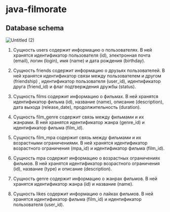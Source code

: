 # java-filmorate

## Database schema

![Untitled (2)](https://github.com/koalannette/java-filmorate/assets/113180456/2379bbea-8516-486b-864e-eaafff19e0c8)

1. Сущность users содержит информацию о пользователях. В ней хранятся идентификатор пользователя (id), электронная почта (email), логин (login), имя (name) и дата рождения (birthday).

2. Сущность friends содержит информацию о друзьях пользователей. В ней хранятся идентификатор связи между пользователем и другом (friendship) , идентификатор пользователя (user_id), идентификатор друга (friend_id) и флаг подтверждения дружбы (status).

3. Сущность films содержит информацию о фильмах. В ней хранятся идентификатор фильма (id), название (name), описание (description), дата выхода (release_date), продолжительность (duration).

4. Сущность film_genre содержит связь между фильмами и их жанрами. В ней хранятся идентификатор жанра (genre_id) и идентификатор фильма (film_id).

5. Сущность film_mpa содержит связь между фильмами и их возрастными ограничениями. В ней хранятся идентификатор возрастного ограничения (mpa_id) и идентификатор фильма (film_id).

6. Сущность mpa содержит информацию о возрастных ограничениях фильмов. В ней хранятся идентификатор возрастного ограничения (id), название (type) и описание (description).

7. Сущность genre содержит информацию о жанрах фильмов. В ней хранятся идентификатор жанра (id) и название (name).

8. Сущность likes содержит информацию о лайках фильмов. В ней хранятся идентификатор фильма (film_id) и идентификатор пользователя (user_id).

